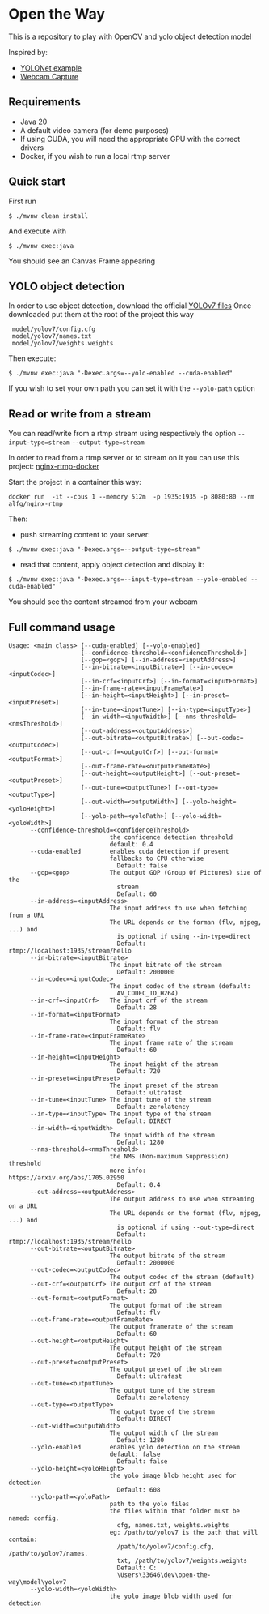 # Open the Way
This is a repository to play with OpenCV and yolo object detection model

Inspired by: 
  - [YOLONet example](https://github.com/bytedeco/javacv/blob/master/samples/YOLONet.java)
  - [Webcam Capture](https://github.com/bytedeco/javacv/blob/master/samples/WebcamAndMicrophoneCapture.java)

## Requirements

- Java 20
- A default video camera (for demo purposes)
- If using CUDA, you will need the appropriate GPU with the correct drivers
- Docker, if you wish to run a local rtmp server

## Quick start

First run
```
$ ./mvnw clean install
```

And execute with
```
$ ./mvnw exec:java
```

You should see an Canvas Frame appearing

## YOLO object detection

In order to use object detection, download the official [YOLOv7 files](https://github.com/pjreddie/darknet/issues/2557#issue-1296705813)
Once downloaded put them at the root of the project this way
```
 model/yolov7/config.cfg
 model/yolov7/names.txt
 model/yolov7/weights.weights
```

Then execute:

```
$ ./mvnw exec:java "-Dexec.args=--yolo-enabled --cuda-enabled"
```

If you wish to set your own path you can set it with the `--yolo-path` option 


## Read or write from a stream

You can read/write from a rtmp stream using respectively the option 
`--input-type=stream` `--output-type=stream` 

In order to read from a rtmp server or to stream on it you can use
this project: [nginx-rtmp-docker](https://github.com/tiangolo/nginx-rtmp-docker/)

Start the project in a container this way:
```
docker run  -it --cpus 1 --memory 512m  -p 1935:1935 -p 8080:80 --rm alfg/nginx-rtmp
```
Then:
- push streaming content to your server:
```
$ ./mvnw exec:java "-Dexec.args=--output-type=stream"
```

- read that content, apply object detection and display it:
```
$ ./mvnw exec:java "-Dexec.args=--input-type=stream --yolo-enabled --cuda-enabled"
```

You should see the content streamed from your webcam

## Full command usage

```
Usage: <main class> [--cuda-enabled] [--yolo-enabled]
                    [--confidence-threshold=<confidenceThreshold>]
                    [--gop=<gop>] [--in-address=<inputAddress>]
                    [--in-bitrate=<inputBitrate>] [--in-codec=<inputCodec>]
                    [--in-crf=<inputCrf>] [--in-format=<inputFormat>]
                    [--in-frame-rate=<inputFrameRate>]
                    [--in-height=<inputHeight>] [--in-preset=<inputPreset>]
                    [--in-tune=<inputTune>] [--in-type=<inputType>]
                    [--in-width=<inputWidth>] [--nms-threshold=<nmsThreshold>]
                    [--out-address=<outputAddress>]
                    [--out-bitrate=<outputBitrate>] [--out-codec=<outputCodec>]
                    [--out-crf=<outputCrf>] [--out-format=<outputFormat>]
                    [--out-frame-rate=<outputFrameRate>]
                    [--out-height=<outputHeight>] [--out-preset=<outputPreset>]
                    [--out-tune=<outputTune>] [--out-type=<outputType>]
                    [--out-width=<outputWidth>] [--yolo-height=<yoloHeight>]
                    [--yolo-path=<yoloPath>] [--yolo-width=<yoloWidth>]
      --confidence-threshold=<confidenceThreshold>
                            the confidence detection threshold
                            default: 0.4
      --cuda-enabled        enables cuda detection if present
                            fallbacks to CPU otherwise
                              Default: false
      --gop=<gop>           The output GOP (Group Of Pictures) size of the
                              stream
                              Default: 60
      --in-address=<inputAddress>
                            The input address to use when fetching from a URL
                            The URL depends on the forman (flv, mjpeg, ...) and
                              is optional if using --in-type=direct
                              Default: rtmp://localhost:1935/stream/hello
      --in-bitrate=<inputBitrate>
                            The input bitrate of the stream
                              Default: 2000000
      --in-codec=<inputCodec>
                            The input codec of the stream (default:
                              AV_CODEC_ID_H264)
      --in-crf=<inputCrf>   The input crf of the stream
                              Default: 28
      --in-format=<inputFormat>
                            The input format of the stream
                              Default: flv
      --in-frame-rate=<inputFrameRate>
                            The input frame rate of the stream
                              Default: 60
      --in-height=<inputHeight>
                            The input height of the stream
                              Default: 720
      --in-preset=<inputPreset>
                            The input preset of the stream
                              Default: ultrafast
      --in-tune=<inputTune> The input tune of the stream
                              Default: zerolatency
      --in-type=<inputType> The input type of the stream
                              Default: DIRECT
      --in-width=<inputWidth>
                            The input width of the stream
                              Default: 1280
      --nms-threshold=<nmsThreshold>
                            the NMS (Non-maximum Suppression) threshold
                            more info: https://arxiv.org/abs/1705.02950
                              Default: 0.4
      --out-address=<outputAddress>
                            The output address to use when streaming on a URL
                            The URL depends on the format (flv, mjpeg, ...) and
                              is optional if using --out-type=direct
                              Default: rtmp://localhost:1935/stream/hello
      --out-bitrate=<outputBitrate>
                            The output bitrate of the stream
                              Default: 2000000
      --out-codec=<outputCodec>
                            The output codec of the stream (default)
      --out-crf=<outputCrf> The output crf of the stream
                              Default: 28
      --out-format=<outputFormat>
                            The output format of the stream
                              Default: flv
      --out-frame-rate=<outputFrameRate>
                            The output framerate of the stream
                              Default: 60
      --out-height=<outputHeight>
                            The output height of the stream
                              Default: 720
      --out-preset=<outputPreset>
                            The output preset of the stream
                              Default: ultrafast
      --out-tune=<outputTune>
                            The output tune of the stream
                              Default: zerolatency
      --out-type=<outputType>
                            The output type of the stream
                              Default: DIRECT
      --out-width=<outputWidth>
                            The output width of the stream
                              Default: 1280
      --yolo-enabled        enables yolo detection on the stream
                            default: false
                              Default: false
      --yolo-height=<yoloHeight>
                            the yolo image blob height used for detection
                              Default: 608
      --yolo-path=<yoloPath>
                            path to the yolo files
                            the files within that folder must be named: config.
                              cfg, names.txt, weights.weights
                            eg: /path/to/yolov7 is the path that will contain:
                              /path/to/yolov7/config.cfg, /path/to/yolov7/names.
                              txt, /path/to/yolov7/weights.weights
                              Default: C:
                              \Users\33646\dev\open-the-way\model\yolov7
      --yolo-width=<yoloWidth>
                            the yolo image blob width used for detection
```
